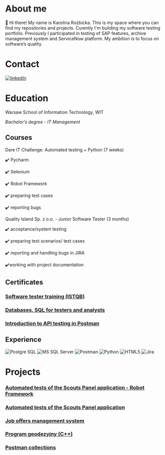 
# About me

👋 Hi there! My name is Karolina Rozbicka. This is my space where you can find my repositories and projects.
Curently I'm building my software testing portfolio.
Previously I participated in testing of SAP features, archive management system and ServiceNow platform. 
My ambition is to focus on software’s quality.

# Contact

[<img alt="linkedIn" src="https://img.shields.io/badge/linkedin-%230077B5.svg?&style=for-the-badge&logo=linkedin&logoColor=white" />](https://www.linkedin.com/in/karolina-r-a3a3a7214/)
# Education

Warsaw School of Information Technology, WIT <p>
_Bachelor’s degree - IT Management_

## Courses

Dare IT Challenge: Automated testing + Python (7 weeks)  <p>
✔️ Pycharm <p>
✔️ Selenium <p>
✔️ Robot Framework <p>
✔️ preparing test cases <p>
✔️ reporting bugs <p>
Quality Island Sp. z o.o. - Junior Software Tester (3 months)

✔️ acceptance/system testing <p>
✔️ preparing test scenarios/ test cases <p>
✔️ reporting and handling bugs in JIRA <p>
✔️working with project documentation <p>

## Certificates

### [Software tester training (ISTQB)](https://verified.sertifier.com/en/verify/65129620473695/)

### [Databases, SQL for testers and analysts](https://verified.sertifier.com/en/verify/83320766361351/)

### [Introduction to API testing in Postman](https://verified.sertifier.com/en/verify/86184868190831/)

##  Experience

<img alt="Postgre SQL" src="https://img.shields.io/badge/PostgreSQL-316192?style=for-the-badge&logo=postgresql&logoColor=white"/> <img alt="MS SQL Server" src="https://img.shields.io/badge/Microsoft%20SQL%20Server-CC2927?style=for-the-badge&logo=microsoft%20sql%20server&logoColor=white"/> <img alt="Postman" src="https://img.shields.io/badge/Postman-FF6C37?style=for-the-badge&logo=Postman&logoColor=white"/> <img alt="Python" src="https://img.shields.io/badge/Python-FFD43B?style=for-the-badge&logo=python&logoColor=blue"/> <img alt="HTML5" src="https://img.shields.io/badge/HTML5-E34F26?style=for-the-badge&logo=html5&logoColor=white"/> <img alt="Jira" src="https://img.shields.io/badge/Jira-0052CC?style=for-the-badge&logo=Jira&logoColor=white"/>

# Projects

### [Automated tests of the Scouts Panel application - Robot Framework](https://github.com/rkarolina/robotframework_scoutpanel)
### [Automated tests of the Scouts Panel application](https://github.com/rkarolina/Challenge_portfolio_karolina)
### [Job offers management system](https://github.com/rkarolina/job-offers-management-system)
### [Program geodezyjny (C++)](https://github.com/rkarolina/program_geodezyjny)
### [Postman collections](https://github.com/rkarolina/postman/tree/main)

